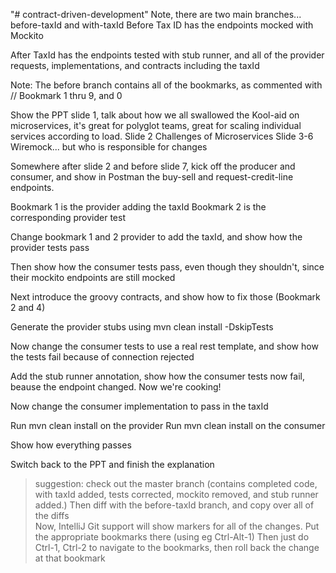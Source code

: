 "# contract-driven-development"
Note, there are two main branches...
before-taxId and with-taxId
Before Tax ID has the endpoints mocked with Mockito

After TaxId has the endpoints tested with stub runner, and all of the provider requests, implementations, and contracts including the taxId

Note: The before branch contains all of the bookmarks, as commented with 
// Bookmark 1 thru 9, and 0

Show the PPT slide 1, talk about how we all swallowed the Kool-aid on microservices, it's great for polyglot teams, great for scaling individual services according to load.
Slide 2 Challenges of Microservices
Slide 3-6 Wiremock... but who is responsible for changes

Somewhere after slide 2 and before slide 7, kick off the producer and consumer, and show in Postman the buy-sell and request-credit-line endpoints.

Bookmark 1 is the provider adding the taxId
Bookmark 2 is the corresponding provider test

Change bookmark 1 and 2 provider to add the taxId, and show how the provider tests pass

Then show how the consumer tests pass, even though they shouldn't, since their mockito endpoints are still mocked

Next introduce the groovy contracts, and show how to fix those (Bookmark 2 and 4)

Generate the provider stubs using
mvn clean install -DskipTests

Now change the consumer tests to use a real rest template, and show how the tests fail because of connection rejected

Add the stub runner annotation, show how the consumer tests now fail, beause the endpoint changed. Now we're cooking!

Now change the consumer implementation to pass in the taxId

Run mvn clean install on the provider
Run mvn clean install on the consumer

Show how everything passes

Switch back to the PPT and finish the explanation

> suggestion: check out the master branch (contains completed code, with taxId added, tests corrected, mockito removed, and stub runner added.)
Then diff with the before-taxId branch, and copy over all of the diffs  
 Now, IntelliJ Git support will show markers for all of the changes. Put the appropriate bookmarks there (using eg Ctrl-Alt-1)
 Then just do Ctrl-1, Ctrl-2 to navigate to the bookmarks, then roll back the change at that bookmark
 




